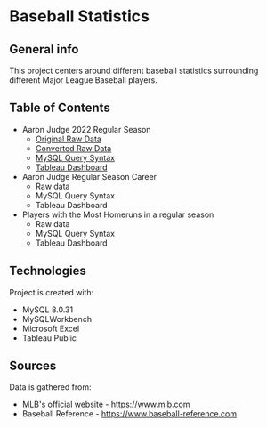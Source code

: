 # Baseball Statistics

## General info
This project centers around different baseball statistics surrounding different Major League Baseball players.

## Table of Contents
* Aaron Judge 2022 Regular Season
  * [Original Raw Data](https://github.com/luchocodes/baseball_stats/blob/main/original_judge_2022_reg_season.xlsx)
  * [Converted Raw Data](https://github.com/luchocodes/baseball_stats/blob/main/converted_judge_2022_reg_season.xlsx)
  * [MySQL Query Syntax](https://github.com/luchocodes/baseball_stats/blob/main/judge_reg_season_22)
  * [Tableau Dashboard](https://public.tableau.com/app/profile/luis.leon.guerrero/viz/AaronJudge2022HomerunsDashboard/Homeruns)
* Aaron Judge Regular Season Career  
  * Raw data
  * MySQL Query Syntax
  * Tableau Dashboard
* Players with the Most Homeruns in a regular season
  * Raw data
  * MySQL Query Syntax
  * Tableau Dashboard
 
## Technologies
Project is created with:
* MySQL 8.0.31
* MySQLWorkbench 
* Microsoft Excel
* Tableau Public 

## Sources
Data is gathered from:
* MLB's official website - https://www.mlb.com
* Baseball Reference - https://www.baseball-reference.com
